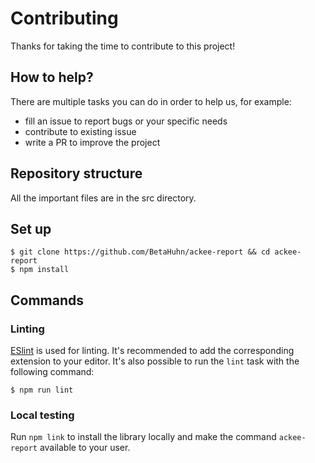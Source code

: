 # Contributing

Thanks for taking the time to contribute to this project!

## How to help?

There are multiple tasks you can do in order to help us, for example:
- fill an issue to report bugs or your specific needs
- contribute to existing issue
- write a PR to improve the project

## Repository structure

All the important files are in the src directory.

## Set up

```shell
$ git clone https://github.com/BetaHuhn/ackee-report && cd ackee-report
$ npm install
```

## Commands
### Linting

[ESlint](https://eslint.org/) is used for linting. It's recommended to add the corresponding extension to your editor. It's also possible to run the `lint` task with the following command: 
```shell
$ npm run lint
```

### Local testing 

Run `npm link` to install the library locally and make the command `ackee-report` available to your user.
